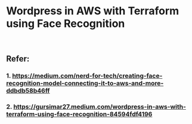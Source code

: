 # Wordpress in AWS with Terraform using Face Recognition
</br>

## Refer: <br>

### 1. https://medium.com/nerd-for-tech/creating-face-recognition-model-connecting-it-to-aws-and-more-ddbdb58b46ff <br>

### 2. https://gursimar27.medium.com/wordpress-in-aws-with-terraform-using-face-recognition-84594fdf4196
